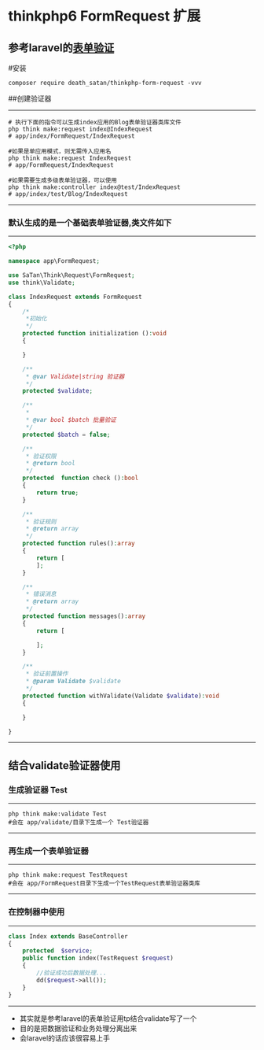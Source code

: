 # thinkphp6 FormRequest 扩展
## 参考laravel的[表单验证](https://learnku.com/docs/laravel/8.x/validation/9374#ecf8bc)
#安装
```shell
composer require death_satan/thinkphp-form-request -vvv
```
##创建验证器

---
```shell
# 执行下面的指令可以生成index应用的Blog表单验证器类库文件
php think make:request index@IndexRequest
# app/index/FormRequest/IndexRequest

#如果是单应用模式，则无需传入应用名
php think make:request IndexRequest
# app/FormRequest/IndexRequest

#如果需要生成多级表单验证器，可以使用
php think make:controller index@test/IndexRequest
# app/index/test/Blog/IndexRequest

```
---

### 默认生成的是一个基础表单验证器,类文件如下

---
```php
<?php

namespace app\FormRequest;

use SaTan\Think\Request\FormRequest;
use think\Validate;

class IndexRequest extends FormRequest
{
    /*
     *初始化
     */
    protected function initialization ():void
    {

    }

    /**
     * @var Validate|string 验证器
     */
    protected $validate;

    /**
     *
     * @var bool $batch 批量验证
     */
    protected $batch = false;

    /**
     * 验证权限
     * @return bool
     */
    protected  function check ():bool
    {
        return true;
    }

    /**
     * 验证规则
     * @return array
     */
    protected function rules():array
    {
        return [
        ];
    }

    /**
     * 错误消息
     * @return array
     */
    protected function messages():array
    {
        return [

        ];
    }

    /**
     * 验证前置操作
     * @param Validate $validate
     */
    protected function withValidate(Validate $validate):void
    {

    }

}
```
---

## 结合validate验证器使用

### 生成验证器 Test

---
```shell
php think make:validate Test
#会在 app/validate/目录下生成一个 Test验证器
```
---

### 再生成一个表单验证器

---
```shell
php think make:request TestRequest
#会在 app/FormRequest目录下生成一个TestRequest表单验证器类库
```
---

### 在控制器中使用

---
```php
class Index extends BaseController
{
    protected  $service;
    public function index(TestRequest $request)
    {
        //验证成功后数据处理...
        dd($request->all());
    }
}
```
---

* 其实就是参考laravel的表单验证用tp结合validate写了一个
* 目的是把数据验证和业务处理分离出来
* 会laravel的话应该很容易上手
